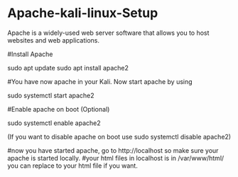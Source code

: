 # Apache-kali-linux-Setup
Apache is a widely-used web server software that allows you to host websites and web applications. 

#Install Apache

sudo apt update
sudo apt install apache2

#You have now apache in your Kali. Now start apache by using 

sudo systemctl start apache2

#Enable apache on boot (Optional)

sudo systemctl enable apache2

(If you want to disable apache on boot use sudo systemctl disable apache2)

#now you have started apache, go to http://localhost so make sure your apache is started locally. 
#your html files in localhost is in /var/www/html/  you can replace to your html file if you want. 
